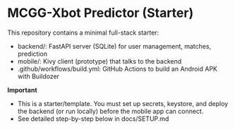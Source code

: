 MCGG-Xbot Predictor (Starter)
============================
This repository contains a minimal full-stack starter:
- backend/: FastAPI server (SQLite) for user management, matches, prediction
- mobile/: Kivy client (prototype) that talks to the backend
- .github/workflows/build.yml: GitHub Actions to build an Android APK with Buildozer

**Important**
- This is a starter/template. You must set up secrets, keystore, and deploy the backend (or run locally) before the mobile app can connect.
- See detailed step-by-step below in docs/SETUP.md

